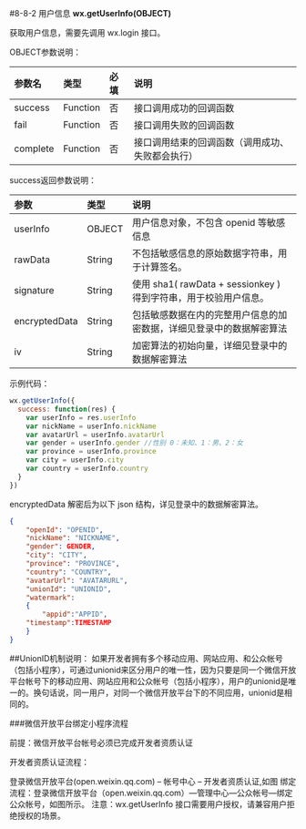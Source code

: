 #8-8-2 用户信息
**wx.getUserInfo(OBJECT)**

获取用户信息，需要先调用 wx.login 接口。

OBJECT参数说明：

|参数名|	类型|	必填|	说明|
| :--- | :--- | :--- | :--- |
|success|	Function|	否|	接口调用成功的回调函数|
|fail|	Function|	否|	接口调用失败的回调函数|
|complete|	Function|	否|	接口调用结束的回调函数（调用成功、失败都会执行）|

success返回参数说明：

|参数|	类型|	说明|
| :--- | :--- | :--- |
|userInfo|	OBJECT|	用户信息对象，不包含 openid 等敏感信息|
|rawData|	String|	不包括敏感信息的原始数据字符串，用于计算签名。|
|signature|	String|	使用 sha1( rawData + sessionkey ) 得到字符串，用于校验用户信息。|
|encryptedData|	String|	包括敏感数据在内的完整用户信息的加密数据，详细见登录中的数据解密算法|
|iv|	String|	加密算法的初始向量，详细见登录中的数据解密算法|
示例代码：
```js
wx.getUserInfo({
  success: function(res) {
    var userInfo = res.userInfo
    var nickName = userInfo.nickName
    var avatarUrl = userInfo.avatarUrl
    var gender = userInfo.gender //性别 0：未知、1：男、2：女 
    var province = userInfo.province
    var city = userInfo.city
    var country = userInfo.country
  }
})
```
encryptedData 解密后为以下 json 结构，详见登录中的数据解密算法。

```json
{
    "openId": "OPENID",
    "nickName": "NICKNAME",
    "gender": GENDER,
    "city": "CITY",
    "province": "PROVINCE",
    "country": "COUNTRY",
    "avatarUrl": "AVATARURL",
    "unionId": "UNIONID",
    "watermark":
    {
        "appid":"APPID",
    "timestamp":TIMESTAMP
    }
}
```
##UnionID机制说明：
如果开发者拥有多个移动应用、网站应用、和公众帐号（包括小程序），可通过unionid来区分用户的唯一性，因为只要是同一个微信开放平台帐号下的移动应用、网站应用和公众帐号（包括小程序），用户的unionid是唯一的。换句话说，同一用户，对同一个微信开放平台下的不同应用，unionid是相同的。

###微信开放平台绑定小程序流程

前提：微信开放平台帐号必须已完成开发者资质认证

开发者资质认证流程：

登录微信开放平台(open.weixin.qq.com) – 帐号中心 – 开发者资质认证,如图
绑定流程：登录微信开放平台（open.weixin.qq.com）—管理中心—公众帐号—绑定公众帐号，如图所示。
注意：wx.getUserInfo 接口需要用户授权，请兼容用户拒绝授权的场景。